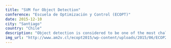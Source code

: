 ```yaml
---
title: "SVM for Object Detection"
conference: "Escuela de Optimización y Control (ECOPT)"
date: 2015-12-10
city: "Santiago"
country: "Chile"
description: "Object detection is considered to be one of the most challenging computer vision tasks, it consists in finding instances of generic objects in images and video. The object detection process consist of three basic components: object search, feature extraction and classification algorithm. One of the most popular classication techniques for the object detection task is Support Vector Machine (SVM). We will make a short review of the SVM optimization problem and Kernel Functions. Even though this classifier can make use of kernel functions to discriminate data more accurately, most of the existing applications make use of linear kernels. We argue that the use of different kernels will improve the performance of this kind of systems. In this work the average performance of an object detection system using a SVM classifier trained using different kernels was compared against the PASCAL Visual Object Classes (VOC) benchmark. Findings indicate that the use of a Radial Basis Function (RBF) kernel can improve the average precision of an object detector system up to 15% according to the object to be detected."
img_url: "http://www.am2v.cl/ecopt2015/wp-content/uploads/2015/06/ECOP2015_logo.png"
---
```

